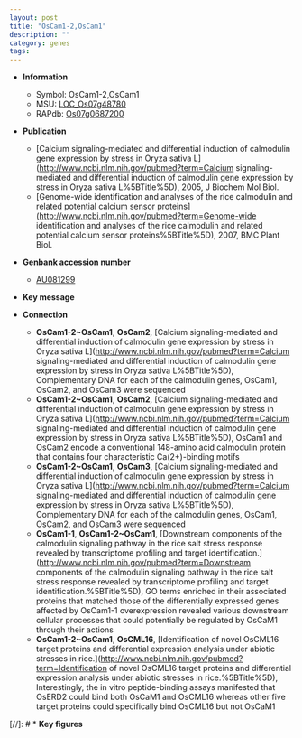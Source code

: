 ```yaml
---
layout: post
title: "OsCam1-2,OsCam1"
description: ""
category: genes
tags: 
---
```


* **Information**  
    + Symbol: OsCam1-2,OsCam1  
    + MSU: [LOC_Os07g48780](http://rice.uga.edu/cgi-bin/ORF_infopage.cgi?orf=LOC_Os07g48780)  
    + RAPdb: [Os07g0687200](http://rapdb.dna.affrc.go.jp/viewer/gbrowse_details/irgsp1?name=Os07g0687200)  

* **Publication**  
    + [Calcium signaling-mediated and differential induction of calmodulin gene expression by stress in Oryza sativa L](http://www.ncbi.nlm.nih.gov/pubmed?term=Calcium signaling-mediated and differential induction of calmodulin gene expression by stress in Oryza sativa L%5BTitle%5D), 2005, J Biochem Mol Biol.
    + [Genome-wide identification and analyses of the rice calmodulin and related potential calcium sensor proteins](http://www.ncbi.nlm.nih.gov/pubmed?term=Genome-wide identification and analyses of the rice calmodulin and related potential calcium sensor proteins%5BTitle%5D), 2007, BMC Plant Biol.

* **Genbank accession number**  
    + [AU081299](http://www.ncbi.nlm.nih.gov/nuccore/AU081299)

* **Key message**  

* **Connection**  
    + __OsCam1-2~OsCam1__, __OsCam2__, [Calcium signaling-mediated and differential induction of calmodulin gene expression by stress in Oryza sativa L](http://www.ncbi.nlm.nih.gov/pubmed?term=Calcium signaling-mediated and differential induction of calmodulin gene expression by stress in Oryza sativa L%5BTitle%5D), Complementary DNA for each of the calmodulin genes, OsCam1, OsCam2, and OsCam3 were sequenced
    + __OsCam1-2~OsCam1__, __OsCam2__, [Calcium signaling-mediated and differential induction of calmodulin gene expression by stress in Oryza sativa L](http://www.ncbi.nlm.nih.gov/pubmed?term=Calcium signaling-mediated and differential induction of calmodulin gene expression by stress in Oryza sativa L%5BTitle%5D), OsCam1 and OsCam2 encode a conventional 148-amino acid calmodulin protein that contains four characteristic Ca(2+)-binding motifs
    + __OsCam1-2~OsCam1__, __OsCam3__, [Calcium signaling-mediated and differential induction of calmodulin gene expression by stress in Oryza sativa L](http://www.ncbi.nlm.nih.gov/pubmed?term=Calcium signaling-mediated and differential induction of calmodulin gene expression by stress in Oryza sativa L%5BTitle%5D), Complementary DNA for each of the calmodulin genes, OsCam1, OsCam2, and OsCam3 were sequenced
    + __OsCam1-1__, __OsCam1-2~OsCam1__, [Downstream components of the calmodulin signaling pathway in the rice salt stress response revealed by transcriptome profiling and target identification.](http://www.ncbi.nlm.nih.gov/pubmed?term=Downstream components of the calmodulin signaling pathway in the rice salt stress response revealed by transcriptome profiling and target identification.%5BTitle%5D),  GO terms enriched in their associated proteins that matched those of the differentially expressed genes affected by OsCam1-1 overexpression revealed various downstream cellular processes that could potentially be regulated by OsCaM1 through their actions
    + __OsCam1-2~OsCam1__, __OsCML16__, [Identification of novel OsCML16 target proteins and differential expression analysis under abiotic stresses in rice.](http://www.ncbi.nlm.nih.gov/pubmed?term=Identification of novel OsCML16 target proteins and differential expression analysis under abiotic stresses in rice.%5BTitle%5D),  Interestingly, the in vitro peptide-binding assays manifested that OsERD2 could bind both OsCaM1 and OsCML16 whereas other five target proteins could specifically bind OsCML16 but not OsCaM1

[//]: # * **Key figures**  


